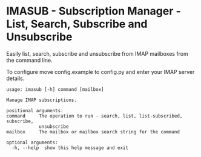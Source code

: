 IMASUB - Subscription Manager - List, Search, Subscribe and Unsubscribe
=======================================================================

Easily list, search, subscribe and unsubscribe from IMAP mailboxes from 
the command line.

To configure move config.example to config.py and enter your IMAP server
details.

    usage: imasub [-h] command [mailbox]
    
    Manage IMAP subscriptions.
    
    positional arguments:
    command     The operation to run - search, list, list-subscribed, subscribe,
                unsubscribe
    mailbox     The mailbox or mailbox search string for the command
    
    optional arguments:
      -h, --help  show this help message and exit

